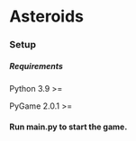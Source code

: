 # Asteroids

### Setup
##### Requirements 
Python 3.9 >=

PyGame 2.0.1 >=


#### Run main.py to start the game.
